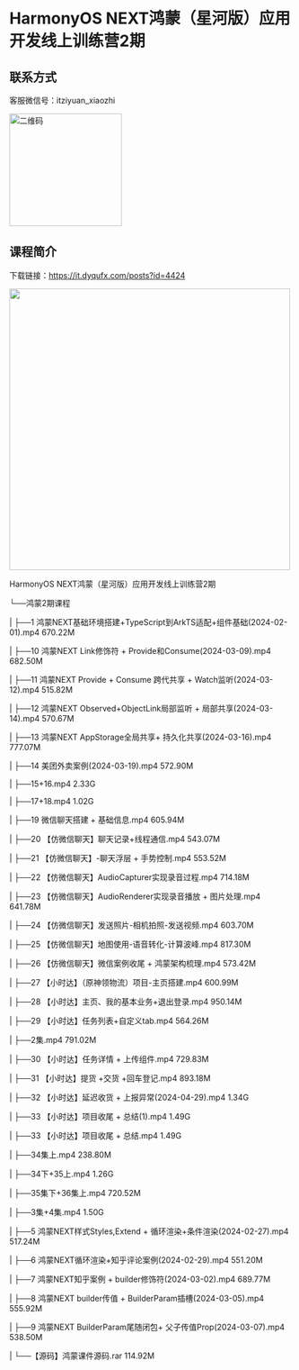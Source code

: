 # HarmonyOS NEXT鸿蒙（星河版）应用开发线上训练营2期

## 联系方式

客服微信号：itziyuan_xiaozhi

<img src="https://ziyuanyun.oss-cn-guangzhou.aliyuncs.com/common/20240614073449/666b82192834a.jpg" width="200" height="200" alt="二维码">

## 课程简介

下载链接：https://it.dyqufx.com/posts?id=4424

<img src="https://ziyuanyun.oss-cn-guangzhou.aliyuncs.com/yun/20240908073013/66dce2051456c.jpg" width="500" alt="">

  

 

 HarmonyOS NEXT鸿蒙（星河版）应用开发线上训练营2期

 └──鸿蒙2期课程

 | ├──1 鸿蒙NEXT基础环境搭建+TypeScript到ArkTS适配+组件基础(2024-02-01).mp4 670.22M

 | ├──10 鸿蒙NEXT Link修饰符 + Provide和Consume(2024-03-09).mp4 682.50M

 | ├──11 鸿蒙NEXT Provide + Consume 跨代共享 + Watch监听(2024-03-12).mp4 515.82M

 | ├──12 鸿蒙NEXT Observed+ObjectLink局部监听 + 局部共享(2024-03-14).mp4 570.67M

 | ├──13 鸿蒙NEXT AppStorage全局共享+ 持久化共享(2024-03-16).mp4 777.07M

 | ├──14 美团外卖案例(2024-03-19).mp4 572.90M

 | ├──15+16.mp4 2.33G

 | ├──17+18.mp4 1.02G

 | ├──19 微信聊天搭建 + 基础信息.mp4 605.94M

 | ├──20 【仿微信聊天】聊天记录+线程通信.mp4 543.07M

 | ├──21 【仿微信聊天】-聊天浮层 + 手势控制.mp4 553.52M

 | ├──22 【仿微信聊天】AudioCapturer实现录音过程.mp4 714.18M

 | ├──23 【仿微信聊天】AudioRenderer实现录音播放 + 图片处理.mp4 641.78M

 | ├──24 【仿微信聊天】发送照片-相机拍照-发送视频.mp4 603.70M

 | ├──25 【仿微信聊天】地图使用-语音转化-计算波峰.mp4 817.30M

 | ├──26 【仿微信聊天】微信案例收尾 + 鸿蒙架构梳理.mp4 573.42M

 | ├──27 【小时达】（原神领物流）项目-主页搭建.mp4 600.99M

 | ├──28 【小时达】主页、我的基本业务+退出登录.mp4 950.14M

 | ├──29 【小时达】任务列表+自定义tab.mp4 564.26M

 | ├──2集.mp4 791.02M

 | ├──30 【小时达】任务详情 + 上传组件.mp4 729.83M

 | ├──31 【小时达】提货 +交货 +回车登记.mp4 893.18M

 | ├──32 【小时达】延迟收货 + 上报异常(2024-04-29).mp4 1.34G

 | ├──33 【小时达】项目收尾 + 总结(1).mp4 1.49G

 | ├──33 【小时达】项目收尾 + 总结.mp4 1.49G

 | ├──34集上.mp4 238.80M

 | ├──34下+35上.mp4 1.26G

 | ├──35集下+36集上.mp4 720.52M

 | ├──3集+4集.mp4 1.50G

 | ├──5 鸿蒙NEXT样式Styles,Extend + 循环渲染+条件渲染(2024-02-27).mp4 517.24M

 | ├──6 鸿蒙NEXT循环渲染+知乎评论案例(2024-02-29).mp4 551.20M

 | ├──7 鸿蒙NEXT知乎案例 + builder修饰符(2024-03-02).mp4 689.77M

 | ├──8 鸿蒙NEXT builder传值 + BuilderParam插槽(2024-03-05).mp4 555.92M

 | ├──9 鸿蒙NEXT BuilderParam尾随闭包+ 父子传值Prop(2024-03-07).mp4 538.50M

 | └──【源码】鸿蒙课件源码.rar 114.92M

  